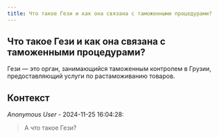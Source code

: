 ```yaml
---
title: Что такое Гези и как она связана с таможенными процедурами?
---
```


## Что такое Гези и как она связана с таможенными процедурами?

Гези — это орган, занимающийся таможенным контролем в Грузии, предоставляющий услуги по растаможиванию товаров.

## Контекст

_Anonymous User_ - 2024-11-25 16:04:28:

> А что такое Гези?
